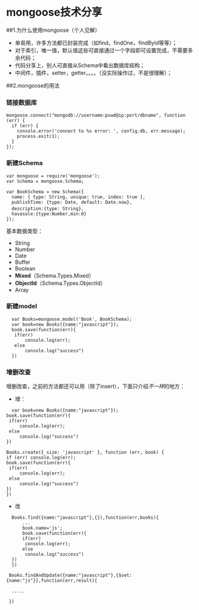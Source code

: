 mongoose技术分享
============
##1.为什么使用mongoose（个人见解）
 * 单易用，许多方法都已封装完成（如find，findOne，findById等等）；
 * 对于索引，唯一值，默认值这些可直接通过一个字段即可设置完成，不需要多余代码；
 * 代码分享上，别人可直接从Schema中看出数据库结构；
 * 中间件，插件，setter，getter。。。。（没实际操作过，不是很理解）；

##2.mongoose的用法
### 链接数据库
  ```
  mongoose.connect("mongodb://username:pswd@ip:port/dbname", function (err) {
    if (err) {
      console.error('connect to %s error: ', config.db, err.message);
      process.exit(1);
    }
  });
  ```
  

### 新建Schema
  ``` 
  var mongoose = require('mongoose');
  var Schema = mongoose.Schema;

  var BookSchema = new Schema({
    name: { type: String, unique: true, index: true },
   	publishTime: {type: Date, default: Date.now},
   	description:{type: String}，
   	havasale:{type:Number,min:0}
  });
  ```
  基本数据类型：
  * String
  * Number
  * Date
  * Buffer
  * Boolean
  * __Mixed__（Schema.Types.Mixed）
  * __ObjectId__（Schema.Types.ObjectId）
  * Array
  
### 新建model
```
  var Books=mongoose.model('Book', BookSchema);
  var book=new Books({name:"javascript"});
  book.save(function(err){
   if(err)
       console.log(err);
   else
       console.log("success")
  })
```
### 增删改查
  增删改查，之前的方法都还可以用（除了insert），下面只介绍*不一样*的地方：
  
  * 增：
  ```
    var book=new Books({name:"javascript"});
  book.save(function(err){
   if(err)
       console.log(err);
   else
       console.log("success")
  })
  ```
  
  ```
  Books.create({ size: 'javascript' }, function (err, book) {
  if (err) console.log(err);
  book.save(function(err){
   if(err)
       console.log(err);
   else
       console.log("success")
  })
  })
  ```
 * 改
```
  Books.find({name:"javascript"},{}),function(err,books){
      ...
      book.name='js';
      book.save(function(err){
      if(err)
       console.log(err);
      else
       console.log("success")
  })
  })
```
 ```
  Books.findAndUpdate({name:"javascript"},{$set:{name:"js"}},function(err,result){

   .....

  })
 ```
 


